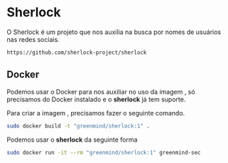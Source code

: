 # Sherlock
O Sherlock é um projeto que nos auxilia na busca por nomes de usuários nas redes sociais.

```sh
https://github.com/sherlock-project/sherlock
```

## Docker
Podemos usar o Docker para nos auxiliar no uso da imagem , só precisamos do Docker instalado e o **sherlock** já tem suporte.

Para criar a imagem , precisamos fazer o seguinte comando.
```sh
sudo docker build -t "greenmind/sherlock:1" .
```

Podemos usar o **sherlock** da seguinte forma
```sh
sudo docker run -it --rm "greenmind/sherlock:1" greenmind-sec
```